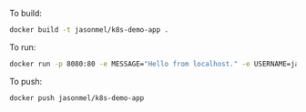 To build:

```bash
docker build -t jasonmel/k8s-demo-app .
```

To run:

```bash
docker run -p 8080:80 -e MESSAGE="Hello from localhost." -e USERNAME=jasonmel -e PASSWORD=passw0rd jasonmel/k8s-demo-app
```

To push:

```bash
docker push jasonmel/k8s-demo-app
```
